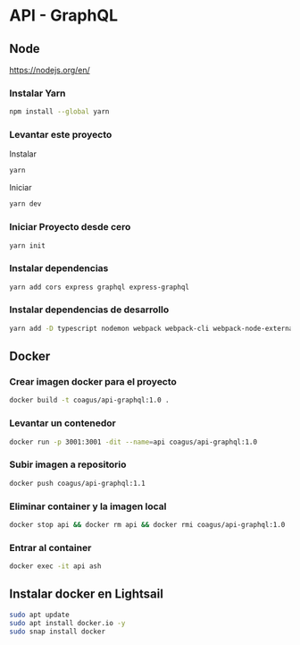 # API - GraphQL

## Node

https://nodejs.org/en/

### Instalar Yarn

```bash
npm install --global yarn
```

### Levantar este proyecto

Instalar

```bash
yarn
```

Iniciar

```bash
yarn dev
```

### Iniciar Proyecto desde cero

```bash
yarn init
```

### Instalar dependencias

```bash
yarn add cors express graphql express-graphql
```

### Instalar dependencias de desarrollo

```bash
yarn add -D typescript nodemon webpack webpack-cli webpack-node-externals tsconfig-paths-webpack-plugin ts-node ts-loader prettier eslint eslint-config-prettier eslint-config-standard-with-typescript @types/node @types/express @types/cors
```

## Docker

### Crear imagen docker para el proyecto

```bash
docker build -t coagus/api-graphql:1.0 .
```

### Levantar un contenedor

```bash
docker run -p 3001:3001 -dit --name=api coagus/api-graphql:1.0
```

### Subir imagen a repositorio

```bash
docker push coagus/api-graphql:1.1
```

### Eliminar container y la imagen local

```bash
docker stop api && docker rm api && docker rmi coagus/api-graphql:1.0
```

### Entrar al container

```bash
docker exec -it api ash
```

## Instalar docker en Lightsail

```bash
sudo apt update
sudo apt install docker.io -y
sudo snap install docker
```
